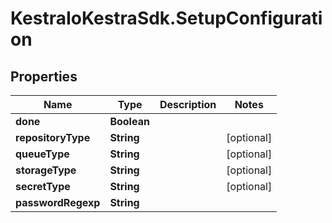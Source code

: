 # KestraIoKestraSdk.SetupConfiguration

## Properties

Name | Type | Description | Notes
------------ | ------------- | ------------- | -------------
**done** | **Boolean** |  | 
**repositoryType** | **String** |  | [optional] 
**queueType** | **String** |  | [optional] 
**storageType** | **String** |  | [optional] 
**secretType** | **String** |  | [optional] 
**passwordRegexp** | **String** |  | 


